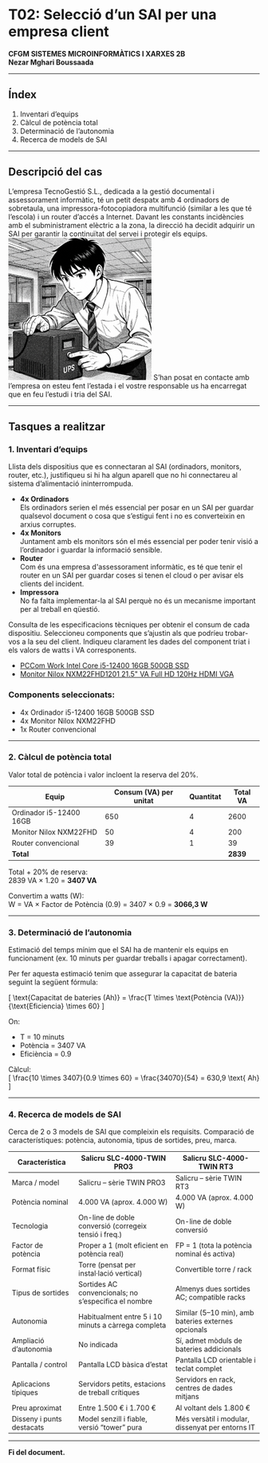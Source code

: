 # T02: Selecció d’un SAI per una empresa client  
**CFGM SISTEMES MICROINFORMÀTICS I XARXES 2B**  
**Nezar Mghari Boussaada**

---

## Índex
1. Inventari d’equips  
2. Càlcul de potència total  
3. Determinació de l’autonomia  
4. Recerca de models de SAI  

---

## Descripció del cas
L’empresa TecnoGestió S.L., dedicada a la gestió documental i assessorament informàtic, té un petit despatx amb 4 ordinadors de sobretaula, una impressora-fotocopiadora multifunció (similar a les que té l’escola) i un router d’accés a Internet. Davant les constants incidències amb el subministrament elèctric a la zona, la direcció ha decidit adquirir un SAI per garantir la continuïtat del servei i protegir els equips.
![Fotico](img/tiosai.png)
S’han posat en contacte amb l’empresa on esteu fent l’estada i el vostre responsable us ha encarregat que en feu l’estudi i tria del SAI.

---

## Tasques a realitzar

### 1. Inventari d’equips
Llista dels dispositius que es connectaran al SAI (ordinadors, monitors, router, etc.), justifiqueu si hi ha algun aparell que no hi connectareu al sistema d’alimentació ininterrompuda.

- **4x Ordinadors**  
  Els ordinadors serien el més essencial per posar en un SAI per guardar qualsevol document o cosa que s’estigui fent i no es converteixin en arxius corruptes.
- **4x Monitors**  
  Juntament amb els monitors són el més essencial per poder tenir visió a l’ordinador i guardar la informació sensible.
- **Router**  
  Com és una empresa d'assessorament informàtic, es té que tenir el router en un SAI per guardar coses si tenen el cloud o per avisar els clients del incident.
- **Impressora**  
  No fa falta implementar-la al SAI perquè no és un mecanisme important per al treball en qüestió.

Consulta de les especificacions tècniques per obtenir el consum de cada dispositiu. Seleccioneu components que s’ajustin als que podríeu trobar-vos a la seu del client. Indiqueu clarament les dades del component triat i els valors de watts i VA corresponents.

- [PCCom Work Intel Core i5-12400 16GB 500GB SSD](https://www.pccomponentes.com/pccom-work-intel-core-i5-12400-16gb-500gb-ssd)  
- [Monitor Nilox NXM22FHD1201 21.5" VA Full HD 120Hz HDMI VGA](https://www.pccomponentes.com/monitor-nilox-nxm22fhd1201-215-va-full-hd-120hz-hdmi-vga-negro)  

### Components seleccionats:
- 4x Ordinador i5-12400 16GB 500GB SSD  
- 4x Monitor Nilox NXM22FHD  
- 1x Router convencional  

---

### 2. Càlcul de potència total
Valor total de potència i valor incloent la reserva del 20%.

| Equip                      | Consum (VA) per unitat | Quantitat | Total VA |
|---------------------------|-----------------------|-----------|----------|
| Ordinador i5-12400 16GB   | 650                   | 4         | 2600     |
| Monitor Nilox NXM22FHD    | 50                    | 4         | 200      |
| Router convencional       | 39                    | 1         | 39       |
| **Total**                 |                       |           | **2839** |

Total + 20% de reserva:  
2839 VA × 1.20 = **3407 VA**

Convertim a watts (W):  
W = VA × Factor de Potència (0.9) = 3407 × 0.9 = **3066,3 W**

---

### 3. Determinació de l’autonomia
Estimació del temps mínim que el SAI ha de mantenir els equips en funcionament (ex. 10 minuts per guardar treballs i apagar correctament).

Per fer aquesta estimació tenim que assegurar la capacitat de bateria seguint la següent fórmula:

\[
\text{Capacitat de bateries (Ah)} = \frac{T \times \text{Potència (VA)}}{\text{Eficiencia} \times 60}
\]

On:  
- T = 10 minuts  
- Potència = 3407 VA  
- Eficiència = 0.9

Càlcul:  
\[
\frac{10 \times 3407}{0.9 \times 60} = \frac{34070}{54} = 630,9 \text{ Ah}
\]

---

### 4. Recerca de models de SAI
Cerca de 2 o 3 models de SAI que compleixin els requisits. Comparació de característiques: potència, autonomia, tipus de sortides, preu, marca.

| Característica           | Salicru SLC-4000-TWIN PRO3                            | Salicru SLC-4000-TWIN RT3                            |
|-------------------------|------------------------------------------------------|-----------------------------------------------------|
| Marca / model           | Salicru – sèrie TWIN PRO3                            | Salicru – sèrie TWIN RT3                            |
| Potència nominal        | 4.000 VA (aprox. 4.000 W)                           | 4.000 VA (aprox. 4.000 W)                           |
| Tecnologia              | On-line de doble conversió (corregeix tensió i freq.) | On-line de doble conversió                           |
| Factor de potència      | Proper a 1 (molt eficient en potència real)          | FP = 1 (tota la potència nominal és activa)          |
| Format físic            | Torre (pensat per instal·lació vertical)             | Convertible torre / rack                              |
| Tipus de sortides       | Sortides AC convencionals; no s’especifica el nombre | Almenys dues sortides AC; compatible racks           |
| Autonomia               | Habitualment entre 5 i 10 minuts a càrrega completa   | Similar (5–10 min), amb bateries externes opcionals  |
| Ampliació d’autonomia   | No indicada                                           | Sí, admet mòduls de bateries addicionals             |
| Pantalla / control      | Pantalla LCD bàsica d’estat                           | Pantalla LCD orientable i teclat complet             |
| Aplicacions típiques    | Servidors petits, estacions de treball crítiques     | Servidors en rack, centres de dades mitjans           |
| Preu aproximat          | Entre 1.500 € i 1.700 €                              | Al voltant dels 1.800 €                               |
| Disseny i punts destacats| Model senzill i fiable, versió “tower” pura          | Més versàtil i modular, dissenyat per entorns IT     |

---

**Fi del document.**

